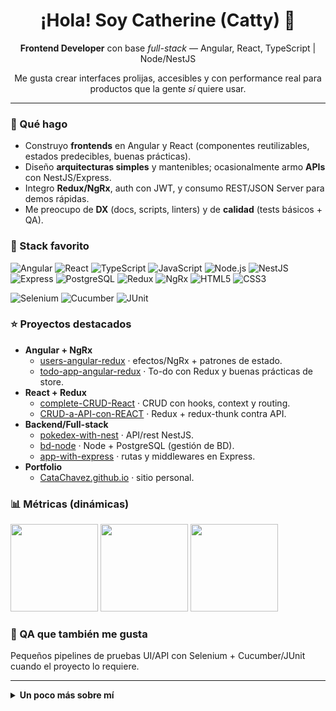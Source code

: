<!-- Hero -->
<div align="center">
  <h1>¡Hola! Soy Catherine (Catty) 👋</h1>
  <p><strong>Frontend Developer</strong> con base <i>full-stack</i> — Angular, React, TypeScript | Node/NestJS</p>
  <p>Me gusta crear interfaces prolijas, accesibles y con performance real para productos que la gente <i>sí</i> quiere usar.</p>
</div>

---

### 🚀 Qué hago
- Construyo **frontends** en Angular y React (componentes reutilizables, estados predecibles, buenas prácticas).
- Diseño **arquitecturas simples** y mantenibles; ocasionalmente armo **APIs** con NestJS/Express.
- Integro **Redux/NgRx**, auth con JWT, y consumo REST/JSON Server para demos rápidas.
- Me preocupo de **DX** (docs, scripts, linters) y de **calidad** (tests básicos + QA).

### 🧰 Stack favorito
![Angular](https://img.shields.io/badge/Angular-DD0031?logo=angular&logoColor=white)
![React](https://img.shields.io/badge/React-61DAFB?logo=react&logoColor=black)
![TypeScript](https://img.shields.io/badge/TypeScript-3178C6?logo=typescript&logoColor=white)
![JavaScript](https://img.shields.io/badge/JavaScript-F7DF1E?logo=javascript&logoColor=black)
![Node.js](https://img.shields.io/badge/Node.js-339933?logo=node.js&logoColor=white)
![NestJS](https://img.shields.io/badge/NestJS-E0234E?logo=nestjs&logoColor=white)
![Express](https://img.shields.io/badge/Express-000000?logo=express&logoColor=white)
![PostgreSQL](https://img.shields.io/badge/PostgreSQL-4169E1?logo=postgresql&logoColor=white)
![Redux](https://img.shields.io/badge/Redux-764ABC?logo=redux&logoColor=white)
![NgRx](https://img.shields.io/badge/NgRx-B7178C?logo=ngrx&logoColor=white)
![HTML5](https://img.shields.io/badge/HTML5-E34F26?logo=html5&logoColor=white)
![CSS3](https://img.shields.io/badge/CSS3-1572B6?logo=css3&logoColor=white)
<!-- QA -->
![Selenium](https://img.shields.io/badge/Selenium-43B02A?logo=selenium&logoColor=white)
![Cucumber](https://img.shields.io/badge/Cucumber-23D96C?logo=cucumber&logoColor=white)
![JUnit](https://img.shields.io/badge/JUnit-25A162?logo=junit5&logoColor=white)

### ⭐ Proyectos destacados
- **Angular + NgRx**
  - [users-angular-redux](https://github.com/CataChavez/users-angular-redux) · efectos/NgRx + patrones de estado.
  - [todo-app-angular-redux](https://github.com/CataChavez/todo-app-angular-redux) · To-do con Redux y buenas prácticas de store.
- **React + Redux**
  - [complete-CRUD-React](https://github.com/CataChavez/complete-CRUD-React) · CRUD con hooks, context y routing.
  - [CRUD-a-API-con-REACT](https://github.com/CataChavez/CRUD-a-API-con-REACT) · Redux + redux-thunk contra API.
- **Backend/Full-stack**
  - [pokedex-with-nest](https://github.com/CataChavez/pokedex-with-nest) · API/rest NestJS.
  - [bd-node](https://github.com/CataChavez/bd-node) · Node + PostgreSQL (gestión de BD).
  - [app-with-express](https://github.com/CataChavez/app-with-express) · rutas y middlewares en Express.
- **Portfolio**
  - [CataChavez.github.io](https://github.com/CataChavez/CataChavez.github.io) · sitio personal.

### 📊 Métricas (dinámicas)
<p>
  <img src="https://github-readme-stats.vercel.app/api?username=CataChavez&show_icons=true&hide_title=true" height="140" />
  <img src="https://github-readme-stats.vercel.app/api/top-langs/?username=CataChavez&layout=compact&langs_count=8" height="140" />
  <img src="https://streak-stats.demolab.com?user=CataChavez&hide_longest_streak=true" height="140" />
</p>

### 🧪 QA que también me gusta
Pequeños pipelines de pruebas UI/API con Selenium + Cucumber/JUnit cuando el proyecto lo requiere.

---

<details>
  <summary><b>Un poco más sobre mí</b></summary>
  <ul>
    <li>Desarrolladora <i>frontend</i> con formación full-stack y varios cursos en frameworks.</li>
    <li>Me importan la accesibilidad (A11y), rendimiento y un diseño limpio.</li>
    <li>Siempre aprendiendo y dejando cada repo un poco mejor que como lo encontré.</li>
  </ul>
</details>
